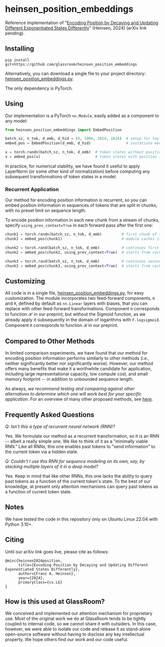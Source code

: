 # heinsen_position_embeddings

Reference implementation of "[Encoding Position by Decaying and Updating Different Exponentiated States Differently](assets/preprint.pdf)" (Heinsen, 2024) (arXiv link pending).


## Installing

```
pip install git+https://github.com/glassroom/heinsen_position_embeddings
```

Alternatively, you can download a single file to your project directory: [heinsen_position_embeddings.py](heinsen_position_embeddings/heinsen_position_embeddings.py).

The only dependency is PyTorch.


## Using

Our implementation is a PyTorch `nn.Module`, easily added as a component to any model:

```python
from heinsen_position_embeddings import EmbedPosition

batch_sz, n_tok, d_emb, d_hid = (8, 1000, 1024, 1024)  # setup for toy exampe
embed_pos = EmbedPosition(d_emb, d_hid)                # instatiate module

x = torch.randn(batch_sz, n_tok, d_emb)  # token states without position info
x = embed_pos(x)                         # token states with position info
```

In practice, for numerical stability, we have found it useful to apply LayerNorm (or some other kind of normalization) before computing any subsequent transformations of token states in a model.


### Recurrent Application

Our method for encoding position information is recurrent, so you can embed position information in sequences of tokens that are split in chunks, with no preset limit on sequence length.

To encode position information in each new chunk from a stream of chunks, specify `using_prev_context=True` in each forward pass after the first one:

```python
chunk1 = torch.randn(batch_sz, n_tok, d_emb)         # first chunk of tokens
chunk1 = embed_pos(chunk1)                           # module caches its ending state

chunk2 = torch.rand(batch_sz, n_tok, d_emb)          # continues first chunk
chunk2 = embed_pos(chunk2, using_prev_context=True)  # starts from cached state

chunk3 = torch.rand(batch_sz, n_tok, d_emb)          # continues second chunk
chunk3 = embed_pos(chunk3, using_prev_context=True)  # starts from cached state
```


## Customizing

All code is in a single file, [heinsen_position_embeddings.py](heinsen_position_embeddings/heinsen_position_embeddings.py), for easy customization. The module incorporates two feed-forward components, `H` and `R`, defined by default as `nn.Linear` layers with biases, that you can replace with other feed-forward transformations. Component `H` corresponds to function $\mathcal{H}$ in our preprint, but without the Sigmoid function, as we already apply it subsequently in the domain of logarithms with `F.logsigmoid`. Component `R` corresponds to function $\mathcal{R}$ in our preprint.


## Compared to Other Methods

In limited comparison experiments, we have found that our method for encoding position information performs similarly to other methods (_i.e._, neither significantly better nor significantly worse). However, our method offers many benefits that make it a worthwhile candidate for application, including large representational capacity, low compute cost, and small memory footprint -- in addition to unbounded sequence length.

As always, _we recommend testing and comparing against other alternatives to determine which one will work best for your specific application_. For an overview of many other proposed methods, see [here](https://direct.mit.edu/coli/article/48/3/733/111478/Position-Information-in-Transformers-An-Overview).


## Frequently Asked Questions

_Q: Isn't this a type of recurrent neural network (RNN)?_

Yes. We formulate our method as a recurrent transformation, so it is an RNN -- albeit a really simple one. We like to think of it as a "minimally viable RNN." Like all RNNs, this one enables past tokens to "send information" to the current token via a hidden state.


_Q: Couldn't I use this RNN for sequence modeling on its own, say, by stacking multiple layers of it in a deep model?_

Yes. Keep in mind that like other RNNs, this one lacks the ability to query past tokens as a function of the current token's state. To the best of our knowledge, at present only attention mechanisms can query past tokens as a function of current token state.


## Notes

We have tested the code in this repository only on Ubuntu Linux 22.04 with Python 3.10+.


## Citing

Until our arXiv link goes live, please cite as follows:

```
@misc{heinsen2024position,
      title={Encoding Position by Decaying and Updating Different Exponentiated States Differently}, 
      author={Franz A. Heinsen},
      year={2024},
      primaryClass={cs.LG}
}
```


## How is this used at GlassRoom?

We conceived and implemented our attention mechanism for proprietary use. Most of the original work we do at GlassRoom tends to be tightly coupled to internal code, so we cannot share it with outsiders. In this case, however, we were able to isolate our code and release it as stand-alone open-source software without having to disclose any key intellectual property. We hope others find our work and our code useful.
